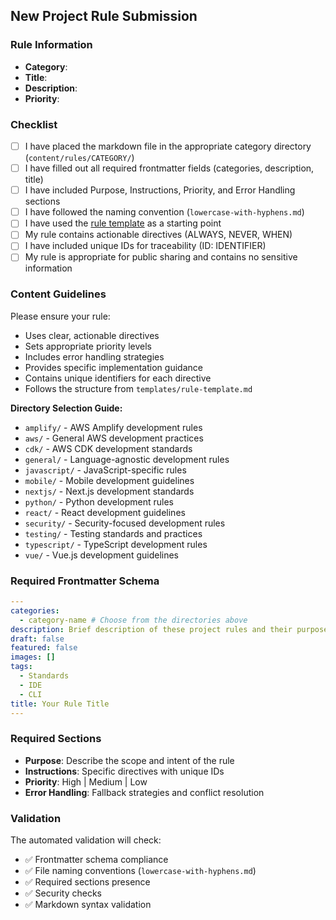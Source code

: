 ## New Project Rule Submission

### Rule Information

- **Category**: <!-- Select: amplify, aws, cdk, general, javascript, mobile, nextjs, python, react, security, testing, typescript, vue -->
- **Title**: <!-- Brief, descriptive title -->
- **Description**: <!-- What development standards does this rule define? -->
- **Priority**: <!-- High | Medium | Low -->

### Checklist

- [ ] I have placed the markdown file in the appropriate category directory (`content/rules/CATEGORY/`)
- [ ] I have filled out all required frontmatter fields (categories, description, title)
- [ ] I have included Purpose, Instructions, Priority, and Error Handling sections
- [ ] I have followed the naming convention (`lowercase-with-hyphens.md`)
- [ ] I have used the [rule template](../../templates/rule-template.md) as a starting point
- [ ] My rule contains actionable directives (ALWAYS, NEVER, WHEN)
- [ ] I have included unique IDs for traceability (ID: IDENTIFIER)
- [ ] My rule is appropriate for public sharing and contains no sensitive information

### Content Guidelines

Please ensure your rule:

- Uses clear, actionable directives
- Sets appropriate priority levels
- Includes error handling strategies
- Provides specific implementation guidance
- Contains unique identifiers for each directive
- Follows the structure from `templates/rule-template.md`

**Directory Selection Guide:**

- `amplify/` - AWS Amplify development rules
- `aws/` - General AWS development practices
- `cdk/` - AWS CDK development standards
- `general/` - Language-agnostic development rules
- `javascript/` - JavaScript-specific rules
- `mobile/` - Mobile development guidelines
- `nextjs/` - Next.js development standards
- `python/` - Python development rules
- `react/` - React development guidelines
- `security/` - Security-focused development rules
- `testing/` - Testing standards and practices
- `typescript/` - TypeScript development rules
- `vue/` - Vue.js development guidelines

### Required Frontmatter Schema

```yaml
---
categories:
  - category-name # Choose from the directories above
description: Brief description of these project rules and their purpose
draft: false
featured: false
images: []
tags:
  - Standards
  - IDE
  - CLI
title: Your Rule Title
---
```

### Required Sections

- **Purpose**: Describe the scope and intent of the rule
- **Instructions**: Specific directives with unique IDs
- **Priority**: High | Medium | Low
- **Error Handling**: Fallback strategies and conflict resolution

### Validation

The automated validation will check:

- ✅ Frontmatter schema compliance
- ✅ File naming conventions (`lowercase-with-hyphens.md`)
- ✅ Required sections presence
- ✅ Security checks
- ✅ Markdown syntax validation
